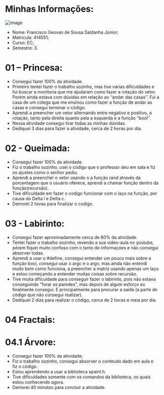 # Minhas Informações: 

 ![image](https://user-images.githubusercontent.com/47793842/54169902-7062ac80-4453-11e9-8130-f7ce64b22a7c.png)
- Nome: Francisco Geovan de Sousa Saldanha Júnior;
- Matrícula: 414551;
- Curso: EC;
- Semestre: 3.


# 01 – Princesa:
- Consegui fazer 100% da atividade.
- Primeiro tentei fazer o trabalho sozinho, mas tive várias dificuldades e fui buscar a monitoria que me ajudaram como fazer a rotação do vetor. Porém ainda estava com dúvidas em relação ao ‘’andar das casas’’. Fui a casa de um colega que me ensinou como fazer a função de andar as casas e consegui terminar o código.
- Aprendi a preencher um vetor alternando entre negativo e positivo, a rotação, tanto pela direita quanto pela a esquerda e a função ‘’bool’’.
- Nessa atividade consegui tirar todas as minhas dúvidas.
- Dediquei 3 dias para fazer a atividade, cerca de 2 horas por dia.

# 02 - Queimada: 
- Consegui fazer 100% da atividade. 
- Fiz o trabalho sozinho, usei o código que o professor deu em sala e fiz os ajustes como o senhor pediu. 
- Aprendi a preencher o vetor usando o a função rand através da porcentagem que o usuário oferece, aprendi a chamar função dentro da função(recursão). 
- Tive dificuldade em fazer o codigo funcionar com o laço na função, por causa do Delta l e Delta c. 
- Demorei 2 horas para finalizar o codigo. 

# 03 - Labirinto: 
- Consegui fazer aproximadamente cerca de 80% da atividade.  
- Tentei fazer o trabalho sozinho, revendo a sua video-aula no youtube, pórem fiquei muito confuso com o tanto de informações e não consegui absorver todas. 
- Aprendi a usar o #define, consegui entender um pouco mais sobre a função bool, consegui usar o argc e o argv, mas ainda não entendi muito bem como funciona, a preencher a matriz usando apenas um laço e estou começando a entender muitas coisas sobre recursão.
- Tive muita dificuldade para conseguir fazer o labirinto, pois não estava conseguindo "furar as paredes", mas depois de algum esforço eu finalmente consegui. E principalmente para procurar a saida (a parte do código que não consegui realizar). 
- Dediquei 2 dias para realizar o código, cerca de 2 horas e meia por dia. 
# 04 Fractais: 
# 04.1 Árvore: 
- Consegui fazer 100% da atividade; 
- Fiz o trabalho sozinho, consegui absorver o conteudo dado em aula e fiz o código. 
- Estou aprendendo a usar a biblioteca xpaint.h. 
- Tive dificuldades somente com os comandos da biblioteca, os quais estou conhecendo agora. 
- Demorei 40 minutos para concluir a atividade.









